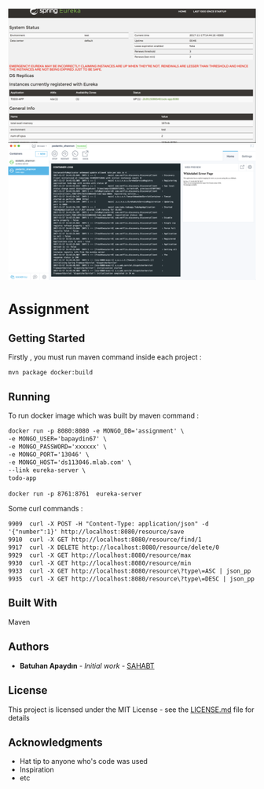 ![alt text](https://raw.githubusercontent.com/developer-guy/assignment/master/eureka.png)
![alt text](https://raw.githubusercontent.com/developer-guy/assignment/master/docker.png)


# Assignment


## Getting Started
Firstly , you must run maven command inside each project :

    mvn package docker:build 

## Running

To run docker image which was built by maven command :
  
    docker run -p 8080:8080 -e MONGO_DB='assignment' \ 
    -e MONGO_USER='bapaydin67' \
    -e MONGO_PASSWORD='xxxxxx' \
    -e MONGO_PORT='13046' \
    -e MONGO_HOST='ds113046.mlab.com' \
    --link eureka-server \
    todo-app

    docker run -p 8761:8761  eureka-server 
    
Some curl commands :

    9909  curl -X POST -H "Content-Type: application/json" -d '{"number":1}' http://localhost:8080/resource/save
    9910  curl -X GET http://localhost:8080/resource/find/1
    9917  curl -X DELETE http://localhost:8080/resource/delete/0
    9929  curl -X GET http://localhost:8080/resource/max
    9930  curl -X GET http://localhost:8080/resource/min
    9933  curl -X GET http://localhost:8080/resource\?type\=ASC | json_pp
    9935  curl -X GET http://localhost:8080/resource\?type\=DESC | json_pp

## Built With

Maven

## Authors

* **Batuhan Apaydın** - *Initial work* - [SAHABT](https://github.com/developer-guy)

## License

This project is licensed under the MIT License - see the [LICENSE.md](LICENSE.md) file for details

## Acknowledgments

* Hat tip to anyone who's code was used
* Inspiration
* etc

